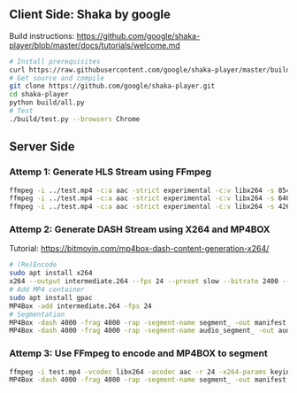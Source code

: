 ## Client Side: Shaka by google 
Build instructions: https://github.com/google/shaka-player/blob/master/docs/tutorials/welcome.md
```bash
# Install prerequisites 
curl https://raw.githubusercontent.com/google/shaka-player/master/build/install-linux-prereqs.sh | bash
# Get source and compile
git clone https://github.com/google/shaka-player.git
cd shaka-player
python build/all.py
# Test
./build/test.py --browsers Chrome
```
## Server Side
### Attemp 1: Generate HLS Stream using FFmpeg
```bash
ffmpeg -i ../test.mp4 -c:a aac -strict experimental -c:v libx264 -s 854x480 -aspect 16:9 -f hls -hls_list_size 1000000 -hls_time 2 index.m3u8
ffmpeg -i ../test.mp4 -c:a aac -strict experimental -c:v libx264 -s 640x360 -aspect 16:9 -f hls -hls_list_size 1000000 -hls_time 2 index.m3u8
ffmpeg -i ../test.mp4 -c:a aac -strict experimental -c:v libx264 -s 426x240 -aspect 16:9 -f hls -hls_list_size 1000000 -hls_time 2 index.m3u8
```

### Attemp 2: Generate DASH Stream using X264 and MP4BOX
Tutorial: https://bitmovin.com/mp4box-dash-content-generation-x264/
```bash
# (Re)Encode
sudo apt install x264
x264 --output intermediate.264 --fps 24 --preset slow --bitrate 2400 --vbv-maxrate 4800 --vbv-bufsize 9600 --min-keyint 48 --keyint 48 --scenecut 0 --no-scenecut --pass 1 test.mp4
# Add MP4 container
sudo apt install gpac
MP4Box -add intermediate.264 -fps 24
# Segmentation
MP4Box -dash 4000 -frag 4000 -rap -segment-name segment_ -out manifest.mpd ../out.mp4
MP4Box -dash 4000 -frag 4000 -rap -segment-name audio_segment_ -out audio.mpd ../out.mp4#audio
```

### Attemp 3: Use FFmpeg to encode and MP4BOX to segment
```bash
ffmpeg -i test.mp4 -vcodec libx264 -acodec aac -r 24 -x264-params keyint=48:scenecut=0 out.mp4
MP4Box -dash 4000 -frag 4000 -rap -segment-name segment_ -out manifest.mpd ../out.mp4
```
